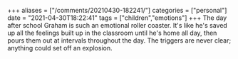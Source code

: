 +++
aliases = ["/comments/20210430-182241/"]
categories = ["personal"]
date = "2021-04-30T18:22:41"
tags = ["children","emotions"]
+++
The day after school Graham is such an emotional roller coaster. It's like he's saved up all the feelings built up in the classroom until he's home all day, then pours them out at intervals throughout the day. The triggers are never clear; anything could set off an explosion.

